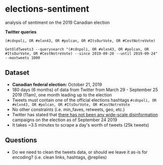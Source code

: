 # elections-sentiment
analysis of sentiment on the 2019 Canadian election

**Twitter queries**
```
(#cdnpoli, OR #elxn43, OR #polcan, OR #ItsOurVote, OR #CestNotreVote)

GetOldTweets3 --querysearch "(#cdnpoli, OR #elxn43, OR #polcan, OR #ItsOurVote, OR #CestNotreVote) --since 2019-09-20 --until 2019-09-24" --maxtweets 1000
```

## Dataset
* **Canadian federal election:** October 21, 2019
* 180 days (6 months) of data from Twitter from March 29 - September 25 2019 (11am), 
one month leading up to the election 
* Tweets must contain one of the official elections hashtags `#cdnpoli, OR #elxn43, OR #polcan, OR #ItsOurVote, OR #CestNotreVote`
* No other constraints (i.e. min_faves, retweets, geo, etc.)
* Twitter has stated that [there has not been any wide-scale disinformation](https://globalnews.ca/news/5943227/canada-election-twitter-manipulation/) 
campaigns on the election as of September 24 2019
* It takes ~3.5 minutes to scrape a day's worth of tweets (25k tweets)

## Questions 
* Do we need to clean the tweets data, or should we leave it as-is for encoding? 
(i.e. clean links, hashtags, @replies)

